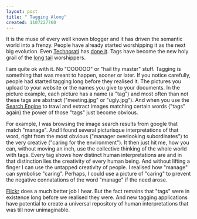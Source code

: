 ```yaml
--- 
layout: post
title: " Tagging Along"
created: 1107227760
---
```

It is the muse of every well known blogger and it has driven the semantic world into a frenzy. People have already started worshipping it as the next big evolution. Even <a href="http://www.technorati.com">Technorati</a> has <a href="http://www.technorati.com/help/tags.html">done it</a>. Tags have become the new holy grail of the <a href="http://www.wired.com/wired/archive/12.10/tail.html">long tail</a> worshippers. 

I am quite ok with it. No "OOOOOO" or "hail thy master" stuff. Tagging is something that was meant to happen, sooner or later. If you notice carefully, people had started tagging long before they realised it. The pictures you upload to your website or the names you give to your documents. In the picture example, each picture has a name (a "tag") and most often than not these tags are abstract ("meeting.jpg" or "ugly.jpg"). And when you use the <a href="http://google.com">Search Engine</a> to trawl and extract images matching certain words ("tags" again) the power of those "tags" just become obvious. 

For example, I was browsing the image search results from google that match "manage". And I found several picturisque interpretations of that word, right from the most obvious ("manager overlooking subordinates") to the very creative ("caring for the environment"). It then just hit me, how you can, without moving an inch, use the collective thinking of the whole world with tags. Every tag shows how distinct human interpretations are and in that distinction lies the creativity of every human being. And without lifting a finger I can use the untapped creativity of people. I realised how "manage" can symbolise "caring". Perhaps, I could use a picture of "caring" to prevent the negative connatations of the word "manage" if the need arose. 

<a href="http://www.flickr.com/">Flickr</a> does a much better job I hear. But the fact remains that "tags" were in existence long before we realised they were. And new tagging applications have potential to create a universal repository of human interpretations that was till now unimaginable.
